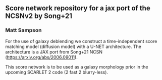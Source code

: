 ## Score network repository for a jax port of the NCSNv2 by Song+21
### Matt Sampson

For the use of galaxy deblending we construct a time-independent 
score matching model (diffusion model) with a U-NET architecture. The architecture
is a JAX port from Song+21 NCSN (https://arxiv.org/abs/2006.09011).

This score network is to be used as a galaxy morphology prior in the upcoming 
SCARLET 2 code (2 fast 2 blurry-less). 
